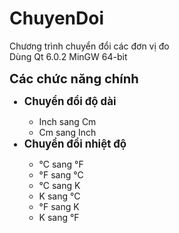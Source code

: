 # ChuyenDoi
Chương trình chuyển đổi các đơn vị đo <br />
Dùng Qt 6.0.2 MinGW 64-bit <br />

<big><big><b>Các chức năng chính</b></big></big><br />
<ul>
	<big><b><li>Chuyển đổi độ dài</li></b></big>
	<ul>
		<li>Inch sang Cm</li>
		<li>Cm sang Inch</li>
	</ul>
	<big><b><li>Chuyển đổi nhiệt độ</li></b></big>
	<ul>
		<li>°C sang °F</li>
		<li>°F sang °C</li>
		<li>°C sang K</li>
		<li>K sang °C</li>
		<li>°F sang K</li>
		<li>K sang °F</li>
	</ul>
</ul>